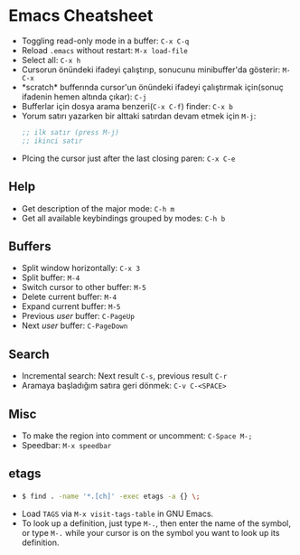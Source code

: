 # Emacs Cheatsheet

* Toggling read-only mode in a buffer: `C-x C-q`
* Reload `.emacs` without restart: `M-x load-file`
* Select all: `C-x h`
* Cursorun önündeki ifadeyi çalıştırıp, sonucunu minibuffer'da gösterir: `M-C-x`
* \*scratch\* bufferında cursor'un önündeki ifadeyi çalıştırmak için(sonuç
  ifadenin hemen altında çıkar): `C-j`
* Bufferlar için dosya arama benzeri(`C-x C-f`) finder: `C-x b`
* Yorum satırı yazarken bir alttaki satırdan devam etmek için `M-j`:
  ```el
  ;; ilk satır (press M-j)
  ;; ikinci satır
  ```
* Plcing the cursor just after the last closing paren: `C-x C-e`

## Help

* Get description of the major mode: `C-h m`
* Get all available keybindings grouped by modes: `C-h b`

## Buffers

* Split window horizontally: `C-x 3`
* Split buffer: `M-4`
* Switch cursor to other buffer: `M-5`
* Delete current buffer: `M-4`
* Expand current buffer: `M-5`
* Previous *user* buffer: `C-PageUp`
* Next *user* buffer: `C-PageDown`

## Search

* Incremental search: Next result `C-s`, previous result `C-r`
* Aramaya başladığım satıra geri dönmek: `C-v C-<SPACE>`

## Misc

* To make the region into comment or uncomment: `C-Space M-;`
* Speedbar: `M-x speedbar`


## etags

* ```sh
  $ find . -name '*.[ch]' -exec etags -a {} \;
  ```
* Load `TAGS` via `M-x visit-tags-table` in GNU Emacs.
* To look up a definition, just type `M-.`, then enter the name of the symbol,
  or type `M-.` while your cursor is on the symbol you want to look up its
  definition.
